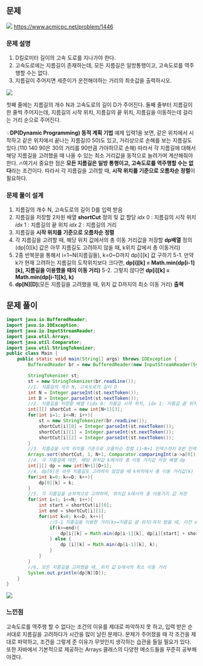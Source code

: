 ## 문제

![](https://velog.velcdn.com/images/keumsiun0503/post/d8dd42a8-bba8-4f37-b19b-197a8f9125a5/image.png)
https://www.acmicpc.net/problem/1446

### 문제 설명
>
1. D킬로미터 길이의 고속 도로를 지나가야 한다.
2. 고속도로에는 지름길이 존재하는데, 모든 지름길은 일방통행이고, 고속도로를 역주행할 수는 없다.
3. 지름길이 주어지면 세준이가 운전해야하는 거리의 최솟값을 출력하시오.

![](https://velog.velcdn.com/images/keumsiun0503/post/e66288d7-51f4-4821-9a02-55437acf2d95/image.png)

첫째 줄에는 지름길의 개수 N과 고속도로의 길이 D가 주어진다.
둘째 줄부터 지름길이 한 줄씩 주어지는데, 
지름길의 시작 위치, 지름길의 끝 위치, 지름길을 이동하는데 걸리는 거리 순으로 주어진다.

💡**DP(Dynamic Programming) 동적 계획 기법**
예제 입력1을 보면, 
같은 위치에서 시작하고 같은 위치에서 끝나는 지름길(0 50)도 있고, 
거리상으로 손해를 보는 지름길도 있다.(110 140 90은 30의 거리를 90만큼 가야하므로 손해)
따라서 각 지름길에 대해서 해당 지름길을 고려했을 때 나올 수 있는 최소 거리값을 동적으로 늘려가며 계산해줘야 한다.
🔥여기서 중요한 점은 **모든 지름길은 일방 통행이고, 고속도로를 역주행할 수는 없다**라는 조건이다. 따라서 각 지름길을 고려할 때, **시작 위치를 기준으로 오름차순 정렬**이 필요하다.

### 문제 풀이 설계
>
1. 지름길의 개수 N, 고속도로의 길이 D를 입력 받음
2. 지름길을 저장할 2차원 배열 **shortCut** 정의 및 값 할당
*idx* 0 : 지름길의 시작 위치
*idx* 1 : 지름길의 끝 위치
*idx* 2 : 지름길의 거리
3. 지름길을 **시작 위치를 기준으로 오름차순 정렬**
4. 각 지름길을 고려할 때, 해당 위치 값에서의 총 이동 거리값을 저장할 **dp배열** 정의
(dp[0][k] 값은 아무 지름길도 고려하지 않을 때, k위치 값에서 총 이동거리)
5. 2중 반복문을 통해서 i=1~N(지름길들), k=0~D까지 dp[i][k] 값 구하기
5-1. 만약 k가 현재 고려하는 지름길의 도착위치보다 크다면, 
**dp[i][k] = Math.min(dp[i-1][k], 지름길을 이용했을 때의 이동 거리)**
5-2. 그렇지 않다면 
**dp[i][k] = Math.min(dp[i-1][k], k)**
6. **dp[N][D]**(모든 지름길을 고려했을 때, 위치 값 D까지의 최소 이동 거리) **출력**

## 문제 풀이
```java
import java.io.BufferedReader;
import java.io.IOException;
import java.io.InputStreamReader;
import java.util.Arrays;
import java.util.Comparator;
import java.util.StringTokenizer;
public class Main {
    public static void main(String[] args) throws IOException {
        BufferedReader br = new BufferedReader(new InputStreamReader(System.in));

        StringTokenizer st;
        st = new StringTokenizer(br.readLine());
        //1. 지름길의 개수 N, 고속도로의 길이 D
        int N = Integer.parseInt(st.nextToken());
        int D = Integer.parseInt(st.nextToken());
        //2. 지름길을 저장할 배열 (idx 0: 지름길 시작 위치, idx 1: 지름길 끝 위치, idx 2: 지름길 거리)
        int[][] shortCut = new int[N+1][3];
        for(int i=1; i<=N; i++){
            st = new StringTokenizer(br.readLine());
            shortCut[i][0] = Integer.parseInt(st.nextToken());
            shortCut[i][1] = Integer.parseInt(st.nextToken());
            shortCut[i][2] = Integer.parseInt(st.nextToken());
        }
        //3. 지름길을 시작 위치를 기준으로 오름차순 정렬 (1~N+1 인덱스까지 0번 인덱스를 기준으로 오름차순)
        Arrays.sort(shortCut, 1, N+1, Comparator.comparingInt(a->a[0]));
        //4. 각 지름길에 대한, 해당 위치값 k에서의 총 이동 거리값 저장 배열 dp
        int[][] dp = new int[N+1][D+1];
        //4. dp[0]은 아무 지름길도 고려하지 않았을 때 k위치에서 총 이동 거리값(k)
        for(int k=0; k<=D; k++){
            dp[0][k] = k;
        }
        //5. 각 지름길을 순차적으로 고려하며, 위치값 k에서의 총 이동거리 값 저장
        for(int i=1; i<=N; i++){
            int start = shortCut[i][0];
            int end = shortCut[i][1];
            for(int k=0; k<=D; k++){
                //5-1 지름길을 이용한 거리(k>=지름길 끝 위치)까지 왔을 때, 이전 dp값과 현재 지름길을 이용했을 때의 거리를 비교하여 최소값을 저장
                if(k>=end){
                    dp[i][k] = Math.min(dp[i-1][k], dp[i][start] + shortCut[i][2] + (k - end));
                } else {
                    dp [i][k] = Math.min(dp[i-1][k], k);
                }
            }
        }
        //6. 모든 지름길을 고려했을 때, 위치 값 D에서의 최소 이동 거리
        System.out.println(dp[N][D]);
    }
}
```
![](https://velog.velcdn.com/images/keumsiun0503/post/e9b4a025-3f91-44d2-9d7e-329adb8363c2/image.png)
### 느낀점
>
고속도로를 역주행 할 수 없다는 조건의 이유를 제대로 파악하지 못 하고, 입력 받은 순서대로 지름길을 고려하다가 시간을 많이 날린 문제다. 문제가 주어졌을 때 각 조건을 제대로 파악하고, 조건을 그렇게 준 이유가 무엇인지 생각하는 습관을 들일 필요가 있다. 또한 자바에서 기본적으로 제공하는 Arrays 클래스의 다양한 메소드들을 꾸준히 공부해야겠다.
